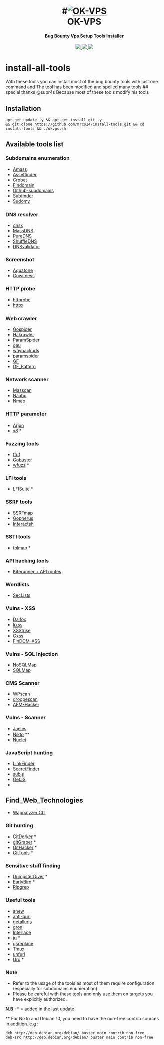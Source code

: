 <h1 align="center">
<br>
 #<a href="https://github.com/mrco24/OK-VPS"><img src="https://imgur.com/a/jI2UMes" alt="OK-VPS"></a>
<br>
 OK-VPS
<br>
</h1>

<h4 align="center">Bug Bounty Vps Setup Tools Installer</h4>
<p align="center">
  <a href="https://github.com/mrco24/OK-VPS">
    <img src="https://img.shields.io/static/v1?label=Project&message=ZeroInstall&color=green>
  </a>
    <a href="https://github.com/mrco24/OK-VPS">
    <img src="https://img.shields.io/static/v1?label=Update&message=V1.0&color=green">
  </a>
  <a href="https://twitter.com/mrco24">
      <img src="https://img.shields.io/twitter/url?label=Follow&style=social&url=https%3A%2F%2Ftwitter.com%2Fmrco24">
  </a>
</p>

# install-all-tools

With these tools you can install most of the bug bounty tools with just one command and The tool has been modified and spelled many tools ## special thanks @supr4s Because most of these tools modify his tools

## Installation 

```
apt-get update -y && apt-get install git -y
&& git clone https://github.com/mrco24/install-tools.git && cd install-tools && ./okvps.sh
```

## Available tools list

### Subdomains enumeration

- [Amass](https://github.com/OWASP/Amass)
- [Assetfinder](https://github.com/tomnomnom/assetfinder)
- [Crobat](https://github.com/Cgboal/SonarSearch)
- [Findomain](https://github.com/Findomain/Findomain)
- [Github-subdomains](https://github.com/gwen001/github-subdomains)
- [Subfinder](https://github.com/projectdiscovery/subfinder)
- [Sudomy](https://github.com/screetsec/Sudomy)

### DNS resolver

- [dnsx](https://github.com/projectdiscovery/dnsx)
- [MassDNS](https://github.com/blechschmidt/massdns)
- [PureDNS](https://github.com/d3mondev/puredns)
- [ShuffleDNS](https://github.com/projectdiscovery/shuffledns)
- [DNSvalidator](https://github.com/vortexau/dnsvalidator)
  
### Screenshot

- [Aquatone](https://github.com/michenriksen/aquatone)
- [Gowitness](https://github.com/sensepost/gowitness)

### HTTP probe

- [httprobe](https://github.com/tomnomnom/httprobe)
- [httpx](https://github.com/projectdiscovery/httpx)

### Web crawler

- [Gospider](https://github.com/jaeles-project/gospider)
- [Hakrawler](https://github.com/hakluke/hakrawler)
- [ParamSpider](https://github.com/devanshbatham/ParamSpider)
- [gau](https://github.com/lc/gau)
- [waybackurls](https://github.com/tomnomnom/waybackurls)
- [paramspider](https://github.com/devanshbatham/ParamSpider)
- [GF](https://github.com/tomnomnom/gf)
- [GF_Pattern](https://github.com/1ndianl33t/Gf-Patterns)

### Network scanner

- [Masscan](https://github.com/robertdavidgraham/masscan)
- [Naabu](https://github.com/projectdiscovery/naabu)
- [Nmap](https://nmap.org/)

### HTTP parameter

- [Arjun](https://github.com/s0md3v/Arjun)
- [x8](https://github.com/Sh1Yo/x8/) *

### Fuzzing tools

- [ffuf](https://github.com/ffuf/ffuf)
- [Gobuster](https://github.com/OJ/gobuster)
- [wfuzz](https://github.com/xmendez/wfuzz) *

### LFI tools

- [LFISuite](https://github.com/D35m0nd142/LFISuite) *

### SSRF tools

- [SSRFmap](https://github.com/swisskyrepo/SSRFmap)
- [Gopherus](https://github.com/tarunkant/Gopherus)
- [Interactsh](https://github.com/projectdiscovery/interactsh)

### SSTI tools

- [tplmap](https://github.com/epinna/tplmap) *

### API hacking tools

- [Kiterunner + API routes](https://github.com/assetnote/kiterunner)

### Wordlists

- [SecLists](https://github.com/danielmiessler/SecLists)

### Vulns - XSS

- [Dalfox](https://github.com/hahwul/dalfox)
- [kxss](https://github.com/tomnomnom/hacks/tree/master/kxss)
- [XSStrike](https://github.com/s0md3v/XSStrike)
- [Gxss](https://github.com/KathanP19/Gxss)
- [FinDOM-XSS](https://github.com/dwisiswant0/findom-xss)

### Vulns - SQL Injection

- [NoSQLMap](https://github.com/codingo/NoSQLMap)
- [SQLMap](https://github.com/sqlmapproject/sqlmap)

### CMS Scanner

- [WPscan](https://github.com/wpscanteam/wpscan)
- [droopescan](https://github.com/droope/droopescan)
- [AEM-Hacker](https://github.com/0ang3el/aem-hacker)

### Vulns - Scanner

- [Jaeles](https://github.com/jaeles-project/jaeles)
- [Nikto](https://github.com/sullo/nikto) **
- [Nuclei](https://github.com/projectdiscovery/nuclei)

### JavaScript hunting

- [LinkFinder](https://github.com/GerbenJavado/LinkFinder)
- [SecretFinder](https://github.com/m4ll0k/SecretFinder)
- [subjs](https://github.com/lc/subjs)
- [GetJS](https://github.com/003random/getJS)
- 
## Find_Web_Technologies

- [Wappalyzer CLI](https://github.com/gokulapap/wappalyzer-cli)

### Git hunting

- [GitDorker](https://github.com/obheda12/GitDorker) *
- [gitGraber](https://github.com/hisxo/gitGraber) *
- [GitHacker](https://github.com/WangYihang/GitHacker) *
- [GitTools](https://github.com/internetwache/GitTools) *

### Sensitive stuff finding

- [DumpsterDiver](https://github.com/securing/DumpsterDiver) *
- [EarlyBird](https://github.com/americanexpress/earlybird) *
- [Ripgrep](https://github.com/BurntSushi/ripgrep)

### Useful tools

- [anew](https://github.com/tomnomnom/anew)
- [anti-burl](https://github.com/tomnomnom/hacks/tree/master/anti-burl)
- [getallurls](https://github.com/lc/hacks/tree/master/getallurls)
- [gron](https://github.com/tomnomnom/gron)
- [Interlace](https://github.com/codingo/Interlace)
- [jq](https://github.com/stedolan/jq) *
- [qsreplace](https://github.com/tomnomnom/qsreplace)
- [Tmux](https://github.com/tmux/tmux)
- [unfurl](https://github.com/tomnomnom/unfurl)
- [Uro](https://github.com/s0md3v/uro) *

### Note

- Refer to the usage of the tools as most of them require configuration (especially for subdomains enumeration).
- Please be careful with these tools and only use them on targets you have explicitly authorized.

**N.B** : * = added in the last update

** For Nikto and Debian 10, you need to have the non-free contrib sources in addition. e.g : 
```
deb http://deb.debian.org/debian/ buster main contrib non-free
deb-src http://deb.debian.org/debian/ buster main contrib non-free
```
